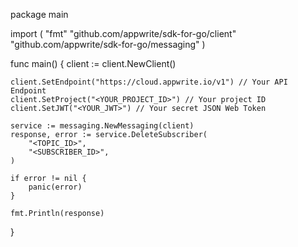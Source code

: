 package main

import (
    "fmt"
    "github.com/appwrite/sdk-for-go/client"
    "github.com/appwrite/sdk-for-go/messaging"
)

func main() {
    client := client.NewClient()

    client.SetEndpoint("https://cloud.appwrite.io/v1") // Your API Endpoint
    client.SetProject("<YOUR_PROJECT_ID>") // Your project ID
    client.SetJWT("<YOUR_JWT>") // Your secret JSON Web Token

    service := messaging.NewMessaging(client)
    response, error := service.DeleteSubscriber(
        "<TOPIC_ID>",
        "<SUBSCRIBER_ID>",
    )

    if error != nil {
        panic(error)
    }

    fmt.Println(response)
}
